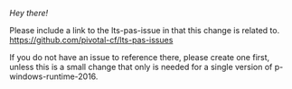 _Hey there!_

Please include a link to the lts-pas-issue in that this change is related to.
https://github.com/pivotal-cf/lts-pas-issues

If you do not have an issue to reference there, please create one first, unless this is a small change that only is needed for a single version of p-windows-runtime-2016.
